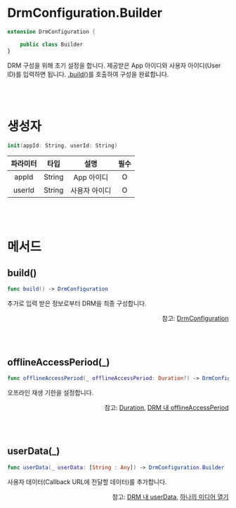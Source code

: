 # DrmConfiguration.Builder

```swift
extension DrmConfiguration {

    public class Builder
}
```
DRM 구성을 위해 초기 설정을 합니다. 제공받은 App 아이디와 사용자 아이디(User ID)를 입력하면 됩니다. [.build()](#build)를 호출하여 구성을 완료합니다.

<br><br>
# 생성자

```swift
init(appId: String, userId: String)
```
|파라미터|타입|설명|필수|
|:--:|:--:|:--:|:--:|
|appId|String|App 아이디|O|
|userId|String|사용자 아이디|O|

<br><br>
# 메서드

## build()

```swift
func build() -> DrmConfiguration
```
추가로 입력 받은 정보로부터 DRM을 최종 구성합니다.

<div align="right">
참고: <a href="../../struct/drm-configuration/home.md">DrmConfiguration</a>
</div>

<br><br>
## offlineAccessPeriod(_)

```swift
func offlineAccessPeriod(_ offlineAccessPeriod: Duration?) -> DrmConfiguration.Builder
```
오프라인 재생 기한을 설정합니다.

<div align="right">
참고: <a href="../../struct/duration/home.md">Duration</a>, 
<a href="../../../agent/home.md#drm">DRM 내 offlineAccessPeriod</a>
</div>

<br><br>
## userData(_)

```swift
func userData(_ userData: [String : Any]) -> DrmConfiguration.Builder
```
사용자 데이터(Callback URL에 전달할 데이터)를 추가합니다.

<div align="right">
참고: <a href="../../../agent/home.md#drm">DRM 내 userData</a>, 
<a href="../../how-to-use/home.md#하나의-미디어-열기">하나의 미디어 열기</a>
</div>
